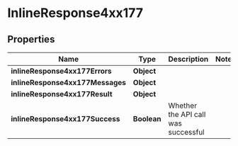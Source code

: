 # InlineResponse4xx177

## Properties
Name | Type | Description | Notes
------------ | ------------- | ------------- | -------------
**inlineResponse4xx177Errors** | **Object** |  | 
**inlineResponse4xx177Messages** | **Object** |  | 
**inlineResponse4xx177Result** | **Object** |  | 
**inlineResponse4xx177Success** | **Boolean** | Whether the API call was successful | 
